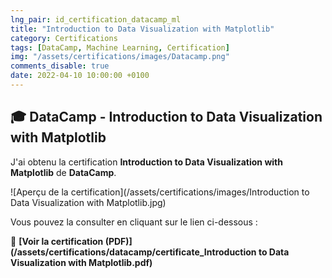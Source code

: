 ```yaml
---
lng_pair: id_certification_datacamp_ml
title: "Introduction to Data Visualization with Matplotlib"
category: Certifications
tags: [DataCamp, Machine Learning, Certification]
img: "/assets/certifications/images/Datacamp.png"
comments_disable: true
date: 2022-04-10 10:00:00 +0100
---
```


## 🎓 DataCamp - Introduction to Data Visualization with Matplotlib

J'ai obtenu la certification **Introduction to Data Visualization with Matplotlib** de **DataCamp**.

![Aperçu de la certification](/assets/certifications/images/Introduction to Data Visualization with Matplotlib.jpg)  

Vous pouvez la consulter en cliquant sur le lien ci-dessous :

📜 **[Voir la certification (PDF)](/assets/certifications/datacamp/certificate_Introduction to Data Visualization with Matplotlib.pdf)** 

